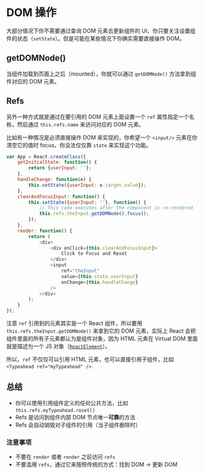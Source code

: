 # DOM 操作

大部分情况下你不需要通过查询 DOM 元素去更新组件的
UI，你只要关注设置组件的状态（`setState`）。但是可能在某些情况下你确实需要直接操作 DOM。

## getDOMNode()

当组件加载到页面上之后（mounted），你就可以通过 `getDOMNode()` 方法拿到组件对应的
DOM 元素。

## Refs

另外一种方式就是通过在要引用的 DOM 元素上面设置一个 `ref`
属性指定一个名称，然后通过 `this.refs.name` 来访问对应的 DOM 元素。

比如有一种情况是必须直接操作 DOM 来实现的，你希望一个 `<input/>`
元素在你清空它的值时 focus，你没法仅仅靠 `state` 来实现这个功能。

```javascript
var App = React.createClass({
	getInitialState: function() {
		return {userInput: ''};
	},
	handleChange: function(e) {
		this.setState({userInput: e.target.value});
	},
	clearAndFocusInput: function() {
		this.setState({userInput: ''}, function() {
			// This code executes after the component is re-rendered
			this.refs.theInput.getDOMNode().focus();
		});
	},
	render: function() {
		return (
			<div>
				<div onClick={this.clearAndFocusInput}>
					Click to Focus and Reset
				</div>
				<input
					ref="theInput"
					value={this.state.userInput}
					onChange={this.handleChange}
				/>
			</div>
		);
	}
});
```

注意 `ref` 引用到的元素其实是一个 React 组件，所以要用
`this.refs.theInput.getDOMNode()` 来拿到它的 DOM 元素，实际上 React
会把组件里面的所有子元素都认为是组件对象，因为 HTML 元素在 Virtual DOM
里面就是描述为一个 JS
对象（[`ReactElement`](http://facebook.github.io/react/docs/glossary.html)）。

所以，`ref` 不仅仅可以引用 HTML 元素，也可以直接引用子组件，比如
`<Typeahead ref="myTypeahead" />`.

## 总结

- 你可以使用引用组件定义的任何公共方法，比如 `this.refs.myTypeahead.reset()`
- Refs 是访问到组件内部 DOM 节点唯一**可靠**的方法
- Refs 会自动销毁对子组件的引用（当子组件删除时）

### 注意事项

- 不要在 `render` 或者 `render` 之前访问 `refs`
- 不要滥用 `refs`，通过它来按照传统的方式：找到 DOM -> 更新 DOM

